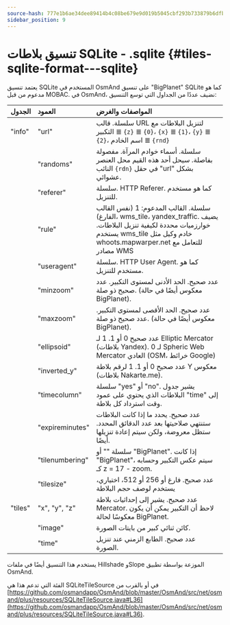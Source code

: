 ```yaml
---
source-hash: 777e1b6ae34dee89414b4c08be679e9d019b5045cbf293b733879b6dfb3cd8db
sidebar_position: 9
---
```


# تنسيق بلاطات SQLite - .sqlite {#tiles-sqlite-format---sqlite}

يعتمد تنسيق SQLite المستخدم في OsmAnd على تنسيق "BigPlanet" SQLite كما هو مدعوم من قبل MOBAC. في OsmAnd، نضيف عددًا من الجداول التي توسع التنسيق:

|الجدول|العمود|المواصفات والغرض|
|:----|:-----|:---------------|
|"info"|"url"|سلسلة. قالب URL لتنزيل البلاطات مع التكبير ≣ `{z}` ≣ `{0}`، `{x}` ≣ `{1}`، `{y}` ≣ `{2}`، اسم الخادم ≣ `{rnd}`|
||"randoms"|سلسلة. أسماء خوادم المرآة. مفصولة بفاصلة. سيحل أحد هذه القيم محل العنصر النائب `{rdn}` في حقل "url" بشكل عشوائي.|
||"referer"|سلسلة. HTTP Referer. كما هو مستخدم للتنزيل.|
||"rule"|سلسلة. القالب المدعوم: 1 (نفس القالب الفارغ)، wms_tile، yandex_traffic. يضيف خوارزميات محددة لكيفية تنزيل البلاطات. يستخدم wms_tile خادم وكيل مثل whoots.mapwarper.net للتعامل مع مصادر WMS|
||"useragent"|سلسلة. HTTP User Agent. كما هو مستخدم للتنزيل.|
||"minzoom"|عدد صحيح. الحد الأدنى لمستوى التكبير. عدد صحيح ذو صلة. (معكوس أيضًا في حالة BigPlanet).|
||"maxzoom"|عدد صحيح. الحد الأقصى لمستوى التكبير. عدد صحيح ذو صلة. (معكوس أيضًا في حالة BigPlanet).|
||"ellipsoid"|عدد صحيح 0 أو 1. 1 لـ Elliptic Mercator (بلاطات Yandex). 0 لـ Spheric Web Mercator العادي (OSM، خرائط Google)|
||"inverted\_y"|عدد صحيح 0 أو 1. 1 لرقم بلاطة Y معكوس (بلاطات Nakarte.me).|
||"timecolumn"|سلسلة "yes" أو "no". يشير جدول البلاطات الذي يحتوي على عمود "time" إلى وقت استرداد كل بلاطة.|
||"expireminutes"|عدد صحيح. يحدد ما إذا كانت البلاطات ستنتهي صلاحيتها بعد عدد الدقائق المحدد. ستظل معروضة، ولكن سيتم إعادة تنزيلها أيضًا.|
||"tilenumbering"|سلسلة "" أو "BigPlanet". إذا كانت "BigPlanet"، سيتم عكس التكبير وحسابه كـ z = 17 - zoom.|
||"tilesize"|عدد صحيح. فارغ أو 256 أو 512، اختياري، يستخدم لوصف حجم البلاطة|
|"tiles"|"x", "y", "z"|عدد صحيح. يشير إلى إحداثيات بلاطة Mercator. لاحظ أن التكبير يمكن أن يكون معكوسًا لحالة BigPlanet.|
||"image"|كائن ثنائي كبير من بايتات الصورة.|
||"time"|عدد صحيح. الطابع الزمني عند تنزيل الصورة.|

يستخدم هذا التنسيق أيضًا في ملفات Hillshade وSlope الموزعة بواسطة تطبيق OsmAnd.

الفئة التي تدعم هذا هي SQLiteTileSource في أو بالقرب من [https://github.com/osmandapp/OsmAnd/blob/master/OsmAnd/src/net/osmand/plus/resources/SQLiteTileSource.java#L36](https://github.com/osmandapp/OsmAnd/blob/master/OsmAnd/src/net/osmand/plus/resources/SQLiteTileSource.java#L36).